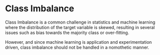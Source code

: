 # Class Imbalance

Class Imbalance is a common challenge in statistics and machine learning where the distribution of the target variable is skewed,  resulting in several issues such as bias towards the majority class or over-fitting.

However, and since machine learning is application and experimentation driven, class imbalance should not be handled in a nomothetic manner.

